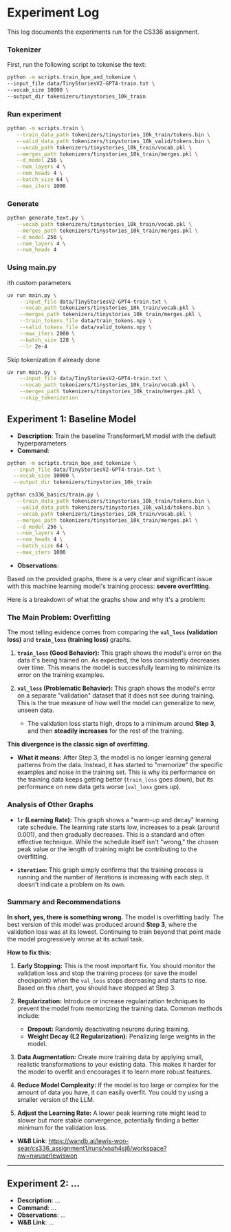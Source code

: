 # Experiment Log

This log documents the experiments run for the CS336 assignment.

### Tokenizer

First, run the following script to tokenise the text:

```bash
python -m scripts.train_bpe_and_tokenize \
--input_file data/TinyStoriesV2-GPT4-train.txt \
--vocab_size 10000 \
--output_dir tokenizers/tinystories_10k_train
```

### Run experiment

```bash
python -m scripts.train \
   --train_data_path tokenizers/tinystories_10k_train/tokens.bin \
   --valid_data_path tokenizers/tinystories_10k_valid/tokens.bin \
   --vocab_path tokenizers/tinystories_10k_train/vocab.pkl \
   --merges_path tokenizers/tinystories_10k_train/merges.pkl \
   --d_model 256 \
   --num_layers 4 \
   --num_heads 4 \
   --batch_size 64 \
   --max_iters 1000
```

### Generate

```bash
python generate_text.py \
   --vocab_path tokenizers/tinystories_10k_train/vocab.pkl \
   --merges_path tokenizers/tinystories_10k_train/merges.pkl \
   --d_model 256 \
   --num_layers 4 \
   --num_heads 4 
```

### Using main.py
ith custom parameters
```bash
uv run main.py \
    --input_file data/TinyStoriesV2-GPT4-train.txt \
    --vocab_path tokenizers/tinystories_10k_train/vocab.pkl \
    --merges_path tokenizers/tinystories_10k_train/merges.pkl \
    --train_tokens_file data/train_tokens.npy \
    --valid_tokens_file data/valid_tokens.npy \
    --max_iters 2000 \
    --batch_size 128 \
    --lr 2e-4
```
Skip tokenization if already done

```bash
uv run main.py \
    --input_file data/TinyStoriesV2-GPT4-train.txt \
    --vocab_path tokenizers/tinystories_10k_train/vocab.pkl \
    --merges_path tokenizers/tinystories_10k_train/merges.pkl \
    --skip_tokenization
```

## Experiment 1: Baseline Model

*   **Description**: Train the baseline TransformerLM model with the default hyperparameters.
*   **Command**:

```bash
python -m scripts.train_bpe_and_tokenize \
  --input_file data/TinyStoriesV2-GPT4-train.txt \
  --vocab_size 10000 \
  --output_dir tokenizers/tinystories_10k_train
```
    
```bash
python cs336_basics/train.py \
   --train_data_path tokenizers/tinystories_10k_train/tokens.bin \
   --valid_data_path tokenizers/tinystories_10k_valid/tokens.bin \
   --vocab_path tokenizers/tinystories_10k_train/vocab.pkl \
   --merges_path tokenizers/tinystories_10k_train/merges.pkl \
   --d_model 256 \
   --num_layers 4 \
   --num_heads 4 \
   --batch_size 64 \
   --max_iters 1000
```

*   **Observations**: 

Based on the provided graphs, there is a very clear and significant issue with this machine learning model's training process: **severe overfitting**.

Here is a breakdown of what the graphs show and why it's a problem:

### The Main Problem: Overfitting

The most telling evidence comes from comparing the **`val_loss` (validation loss)** and **`train_loss` (training loss)** graphs.

1.  **`train_loss` (Good Behavior):** This graph shows the model's error on the data it's being trained on. As expected, the loss consistently decreases over time. This means the model is successfully learning to minimize its error on the training examples.

2.  **`val_loss` (Problematic Behavior):** This graph shows the model's error on a separate "validation" dataset that it does not see during training. This is the true measure of how well the model can generalize to new, unseen data.
    *   The validation loss starts high, drops to a minimum around **Step 3**, and then **steadily increases** for the rest of the training.

**This divergence is the classic sign of overfitting.**

*   **What it means:** After Step 3, the model is no longer learning general patterns from the data. Instead, it has started to "memorize" the specific examples and noise in the training set. This is why its performance on the training data keeps getting better (`train_loss` goes down), but its performance on new data gets worse (`val_loss` goes up).

### Analysis of Other Graphs

*   **`lr` (Learning Rate):** This graph shows a "warm-up and decay" learning rate schedule. The learning rate starts low, increases to a peak (around 0.001), and then gradually decreases. This is a standard and often effective technique. While the schedule itself isn't "wrong," the chosen peak value or the length of training might be contributing to the overfitting.

*   **`iteration`:** This graph simply confirms that the training process is running and the number of iterations is increasing with each step. It doesn't indicate a problem on its own.

### Summary and Recommendations

**In short, yes, there is something wrong.** The model is overfitting badly. The best version of this model was produced around **Step 3**, where the validation loss was at its lowest. Continuing to train beyond that point made the model progressively worse at its actual task.

**How to fix this:**

1.  **Early Stopping:** This is the most important fix. You should monitor the validation loss and stop the training process (or save the model checkpoint) when the `val_loss` stops decreasing and starts to rise. Based on this chart, you should have stopped at Step 3.

2.  **Regularization:** Introduce or increase regularization techniques to prevent the model from memorizing the training data. Common methods include:
    *   **Dropout:** Randomly deactivating neurons during training.
    *   **Weight Decay (L2 Regularization):** Penalizing large weights in the model.

3.  **Data Augmentation:** Create more training data by applying small, realistic transformations to your existing data. This makes it harder for the model to overfit and encourages it to learn more robust features.

4.  **Reduce Model Complexity:** If the model is too large or complex for the amount of data you have, it can easily overfit. You could try using a smaller version of the LLM.

5.  **Adjust the Learning Rate:** A lower peak learning rate might lead to slower but more stable convergence, potentially finding a better minimum for the validation loss.

*   **W&B Link**: https://wandb.ai/lewis-won-sear/cs336_assignment1/runs/xoah4sj6/workspace?nw=nwuserlewiswon

---

## Experiment 2: ...

*   **Description**: ...
*   **Command**: ...
*   **Observations**: ...
*   **W&B Link**: ...


